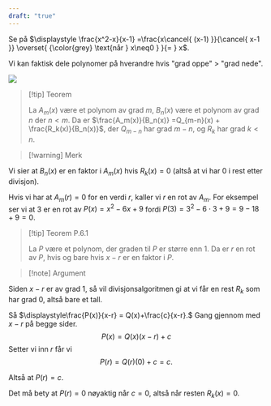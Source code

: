 ```yaml
---
draft: "true"
---
```

Se på $\displaystyle \frac{x^2-x}{x-1} =\frac{x\cancel{ (x-1) }}{\cancel{ x-1 }} \overset{ {\color{grey} \text{når } x\neq0 } }{=  } x$.

Vi kan faktisk dele polynomer på hverandre hvis "grad oppe" > "grad nede".

![](/Files/polydivi.svg)

> [!tip] Teorem 
>   
>  La $A_m(x)$ være et polynom av grad $m$, 
>  $B_n(x)$ være et polynom av grad $n$ der $n < m$.
>  Da er $\frac{A_m(x)}{B_n(x)} =Q_{m-n}(x) + \frac{R_k(x)}{B_n(x)}$, der $Q_{m-n}$ har grad $m-n$, og $R_k$ har grad $k<n$.
>     

> [!warning] Merk  
>  
Vi sier at $B_n(x)$ er en faktor i $A_m(x)$ hvis $R_k(x) = 0$ (altså at vi har 0 i rest etter divisjon).

Hvis vi har at $A_m(r) = 0$ for en verdi $r$, kaller vi $r$ en rot av $A_m$. For eksempel ser vi at $3$ er en rot av $P(x)= x^2-6x+9$ fordi $P(3) = 3^2-6\cdot3+9 = 9 -18+9 = 0$.

> [!tip] Teorem P.6.1
> 
> La $P$ være et polynom, der graden til $P$ er større enn $1$. Da er $r$ en rot av $P$, hvis og bare hvis $x-r$ er en faktor i $P$. 

> [!note] Argument 
> 

Siden $x-r$ er av grad $1$, så vil divisjonsalgoritmen gi at vi får en rest $R_k$ som har grad 0, altså bare et tall.

Så $\displaystyle\frac{P(x)}{x-r} = Q(x)+\frac{c}{x-r}.$ Gang gjennom med $x-r$ på begge sider.
$$
P(x) = Q(x)(x-r)+ c
$$ 
Setter vi inn $r$ får vi
$$
P(r) = Q(r)(0) + c = c.
$$

 Altså at $P(r) = c$. 

Det må bety at $P(r) = 0$ nøyaktig når $c = 0$, altså når resten $R_k(x) = 0$.